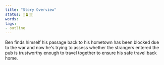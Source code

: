 ```yaml
---
title: "Story Overview"
status: 🌱🪴🌲🍇
words:
tags:
- outline
---
```

Ben finds himself his passage back to his hometown has been blocked due to the war and now he's trying to assess whether the strangers entered the pub is trustworthy enough to travel together to ensure his safe travel back home. 